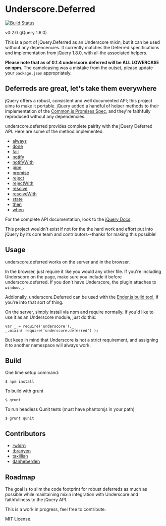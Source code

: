 # Underscore.Deferred

[![Build Status](https://secure.travis-ci.org/wookiehangover/underscore.deferred.png?branch=master)](http://travis-ci.org/wookiehangover/underscore.deferred)

v0.2.0 (jQuery 1.8.0)

This is a port of jQuery.Deferred as an Underscore mixin, but it can be
used without any depencencies. It currently matches the Deferred specifications
and implementation from jQuery 1.8.0, with all the associated helpers.

**Please note that as of 0.1.4 underscore.deferred will be ALL LOWERCASE on
npm.** The camelcasing was a mistake from the outset, please update your
`package.json` appropriately.


## Deferreds are great, let's take them everywhere

jQuery offers a robust, consistent and well documented API; this project aims
to make it portable. jQuery added a handful of helper methods to their
implementation of the [Common.js Promises Spec][promise], and they're faithfully
reproduced without any dependencies.

underscore.deferred provides complete pairity with the jQuery Deferred
API. Here are some of the method implemented:

* [always](http://api.jquery.com/deferred.always/)
* [done](http://api.jquery.com/deferred.done/)
* [fail](http://api.jquery.com/deferred.fail/)
* [notify](http://api.jquery.com/deferred.notify/)
* [notifyWith](http://api.jquery.com/deferred.notifywith/)
* [pipe](http://api.jquery.com/deferred.pipe/)
* [promise](http://api.jquery.com/deferred.promise/)
* [reject](http://api.jquery.com/deferred.reject/)
* [rejectWith](http://api.jquery.com/deferred.rejectWith/)
* [resolve](http://api.jquery.com/deferred.resolve/)
* [resolveWith](http://api.jquery.com/deferred.resolve/)
* [state](http://api.jquery.com/deferred.notifywith/)
* [then](http://api.jquery.com/deferred.then/)
* [when](http://api.jquery.com/jQuery.when/)

For the complete API documentation, look to the [jQuery Docs][jquery-docs].

This project wouldn't exist if not for the the hard work and effort put
into jQuery by its core team and contributors--thanks for making this
possible!

## Usage

underscore.deferred works on the server and in the browser.

In the browser, just require it like you would any other file. If you're
including Underscore on the page, make sure you include it before
underscore.deferred. If you don't have Underscore, the plugin attaches to
`window._`.

Addionally, underscore.Deferred can be used with the [Ender.js build
tool][ender], if you're into that sort of thing.

On the server, simply install via npm and require normally. If you'd like to
use it as an Underscore module, just do this:

    var _ = require('underscore')._
    _.mixin( require('underscore.deferred') );

But keep in mind that Underscore is not a strict requirement, and assigning it
to another namespace will always work.

## Build

One time setup command:

```
$ npm install
```

To build with [grunt](https://github.com/cowboy/grunt)

```
$ grunt
```

To run headless Qunit tests (must have phantomjs in your path)

```
$ grunt qunit
```

## Contributors

* [rwldrn](https://github.com/rwldrn)
* [tbranyen](https://github.com/tbranyen)
* [taxillian](https://github.com/taxilian)
* [danheberden](https://github.com/danheberden)

## Roadmap

The goal is to slim the code footprint for robust deferreds as much as
possible while maintaining mixin integration with Underscore and faithfullness
to the jQuery API.

This is a work in progress, feel free to contribute.

MIT License.

[promise]: http://wiki.commonjs.org/wiki/Promises
[jquery-docs]: http://api.jquery.com/category/deferred-object/
[ender]: http://ender.no.de/

